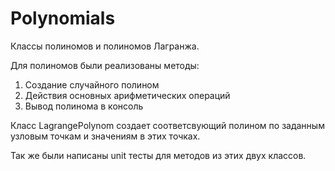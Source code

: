 # Polynomials

Классы полиномов и полиномов Лагранжа.

Для полиномов были реализованы методы:
 1. Создание случайного полином
 2. Действия основных арифметических операций
 3. Вывод полинома в консоль
 
Класс LagrangePolynom создает соответсвующий полином по заданным узловым точкам и значениям в этих точках.

Так же были написаны unit тесты для методов из этих двух классов.
